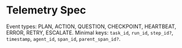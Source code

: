 # Telemetry Spec

Event types: PLAN, ACTION, QUESTION, CHECKPOINT, HEARTBEAT, ERROR, RETRY, ESCALATE.
Minimal keys: `task_id`, `run_id`, `step_id?`, `timestamp`, `agent_id`, `span_id`, `parent_span_id?`.
